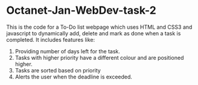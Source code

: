 # Octanet-Jan-WebDev-task-2
This is the code for a To-Do list webpage which uses HTML and CSS3 and javascript to dynamically add, delete and mark as done when a task is completed.
It includes features like:
1. Providing number of days left for the task.
2. Tasks with higher priority have a different colour and are positioned higher.
3. Tasks are sorted based on priority
4. Alerts the user when the deadline is exceeded. 
